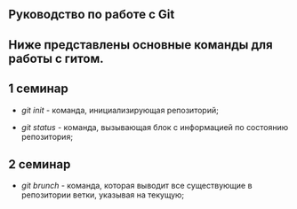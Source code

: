 ## Руководство по работе с Git

## Ниже представлены основные команды для работы с гитом.
## 1 семинар

* *git init* - команда, инициализирующая репозиторий;

* *git status* - команда, вызывающая блок с информацией по состоянию репозитория;

## 2 семинар

* *git brunch* - команда, которая выводит все существующие в репозитории ветки, указывая на текущую;